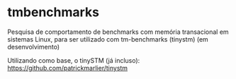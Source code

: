 # tmbenchmarks
Pesquisa de comportamento de benchmarks com memória transacional em sistemas Linux, para ser utilizado com tm-benchmarks (tinystm) (em desenvolvimento)

Utilizando como base, o tinySTM (já incluso): https://github.com/patrickmarlier/tinystm
